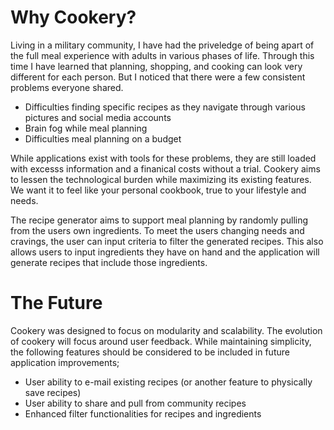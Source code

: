 # Why Cookery?

  Living in a military community, I have had the priveledge of being apart of the full meal experience with adults in various phases of life. Through this time I have learned that planning, shopping, and cooking can look very different for each person. But I noticed that there were a few consistent problems everyone shared. 
- Difficulties finding specific recipes as they navigate through various pictures and social media accounts
- Brain fog while meal planning
- Difficulties meal planning on a budget

 While applications exist with tools for these problems, they are still loaded with excesss information and a finanical costs without a trial. Cookery aims to lessen the technological burden while maximizing its existing features. We want it to feel like your personal cookbook, true to your lifestyle and needs.

  The recipe generator aims to support meal planning by randomly pulling from the users own ingredients. To meet the users changing needs and cravings, the user can input criteria to filter the generated recipes. This also allows users to input ingredients they have on hand and the application will generate recipes that include those ingredients.



# The Future  

 Cookery was designed to focus on modularity and scalability. The evolution of cookery will focus around user feedback. While maintaining simplicity, the following features should be considered to be included in future application improvements;

- User ability to e-mail existing recipes (or another feature to physically save recipes)
- User ability to share and pull from community recipes
- Enhanced filter functionalities for recipes and ingredients
